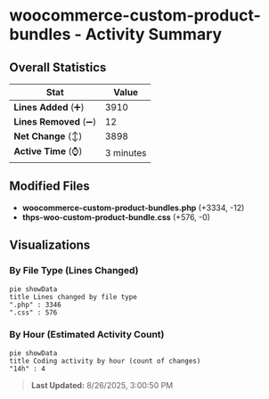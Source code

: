 # woocommerce-custom-product-bundles - Activity Summary 

## Overall Statistics

| Stat                   | Value                                                             |
| ---------------------- | ----------------------------------------------------------------- |
| **Lines Added** (➕)   | 3910                                          |
| **Lines Removed** (➖) | 12                                        |
| **Net Change** (↕)    | 3898                |
| **Active Time** (⌚)   | 3 minutes |


## Modified Files
- **woocommerce-custom-product-bundles.php** (+3334, -12)
- **thps-woo-custom-product-bundle.css** (+576, -0)

## Visualizations

### By File Type (Lines Changed)

```mermaid
pie showData
title Lines changed by file type
".php" : 3346
".css" : 576
```

### By Hour (Estimated Activity Count)

```mermaid
pie showData
title Coding activity by hour (count of changes)
"14h" : 4
```


> **Last Updated:** 8/26/2025, 3:00:50 PM